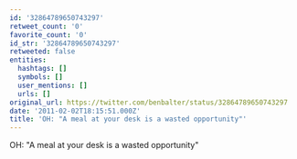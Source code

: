 ```yaml
---
id: '32864789650743297'
retweet_count: '0'
favorite_count: '0'
id_str: '32864789650743297'
retweeted: false
entities:
  hashtags: []
  symbols: []
  user_mentions: []
  urls: []
original_url: https://twitter.com/benbalter/status/32864789650743297
date: '2011-02-02T18:15:51.000Z'
title: 'OH: "A meal at your desk is a wasted opportunity"'
---
```


OH: "A meal at your desk is a wasted opportunity"